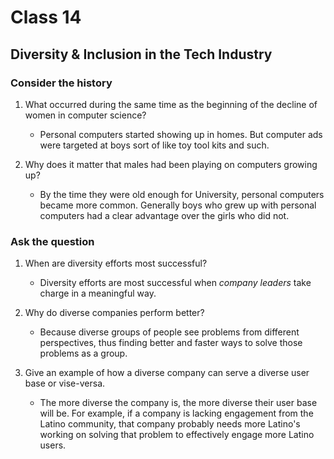 # Class 14

## Diversity & Inclusion in the Tech Industry

### Consider the history

1. What occurred during the same time as the beginning of the decline of women in computer science?

   - Personal computers started showing up in homes. But computer ads were targeted at boys sort of like toy tool kits and such.

2. Why does it matter that males had been playing on computers growing up?

   - By the time they were old enough for University, personal computers became more common. Generally boys who grew up with personal computers had a clear advantage over the girls who did not.

### Ask the question

1. When are diversity efforts most successful?

   - Diversity efforts are most successful when *company leaders* take charge in a meaningful way.

2. Why do diverse companies perform better?

   - Because diverse groups of people see problems from different perspectives, thus finding better and faster ways to solve those problems as a group.

3. Give an example of how a diverse company can serve a diverse user base or vise-versa.

   - The more diverse the company is, the more diverse their user base will be. For example, if a company is lacking engagement from the Latino community, that company probably needs more Latino's working on solving that problem to effectively engage more Latino users.
